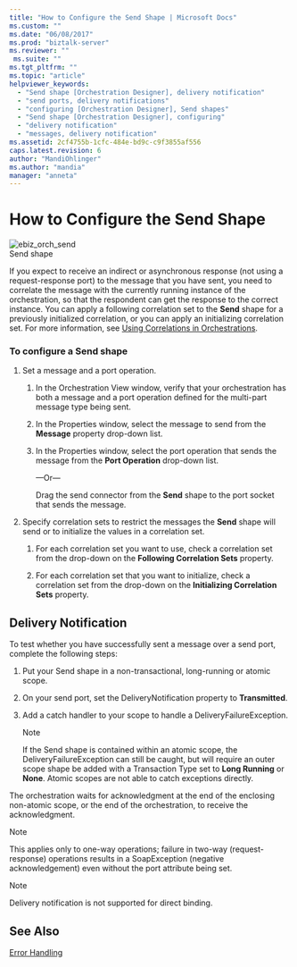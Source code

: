 ```yaml
---
title: "How to Configure the Send Shape | Microsoft Docs"
ms.custom: ""
ms.date: "06/08/2017"
ms.prod: "biztalk-server"
ms.reviewer: ""
 ms.suite: ""
ms.tgt_pltfrm: ""
ms.topic: "article"
helpviewer_keywords: 
  - "Send shape [Orchestration Designer], delivery notification"
  - "send ports, delivery notifications"
  - "configuring [Orchestration Designer], Send shapes"
  - "Send shape [Orchestration Designer], configuring"
  - "delivery notification"
  - "messages, delivery notification"
ms.assetid: 2cf4755b-1cfc-484e-bd9c-c9f3855af556
caps.latest.revision: 6
author: "MandiOhlinger"
ms.author: "mandia"
manager: "anneta"
---
```

# How to Configure the Send Shape
![](../core/media/ebiz-orch-send.gif "ebiz_orch_send")  
Send shape  
  
 If you expect to receive an indirect or asynchronous response (not using a request-response port) to the message that you have sent, you need to correlate the message with the currently running instance of the orchestration, so that the respondent can get the response to the correct instance. You can apply a following correlation set to the **Send** shape for a previously initialized correlation, or you can apply an initializing correlation set. For more information, see [Using Correlations in Orchestrations](../core/using-correlations-in-orchestrations.md).  
  
### To configure a Send shape  
  
1.  Set a message and a port operation.  
  
    1.  In the Orchestration View window, verify that your orchestration has both a message and a port operation defined for the multi-part message type being sent.  
  
    2.  In the Properties window, select the message to send from the **Message** property drop-down list.  
  
    3.  In the Properties window, select the port operation that sends the message from the **Port Operation** drop-down list.  
  
         —Or—  
  
         Drag the send connector from the **Send** shape to the port socket that sends the message.  
  
2.  Specify correlation sets to restrict the messages the **Send** shape will send or to initialize the values in a correlation set.  
  
    1.  For each correlation set you want to use, check a correlation set from the drop-down on the **Following Correlation Sets** property.  
  
    2.  For each correlation set that you want to initialize, check a correlation set from the drop-down on the **Initializing Correlation Sets** property.  
  
## Delivery Notification  
 To test whether you have successfully sent a message over a send port, complete the following steps:  
  
1.  Put your Send shape in a non-transactional, long-running or atomic scope.  
  
2.  On your send port, set the DeliveryNotification property to **Transmitted**.  
  
3.  Add a catch handler to your scope to handle a DeliveryFailureException.  
  
    > [!NOTE]
    >  If the Send shape is contained within an atomic scope, the DeliveryFailureException can still be caught, but will require an outer scope shape be added with a Transaction Type set to **Long Running** or **None**. Atomic scopes are not able to catch exceptions directly.  
  
 The orchestration waits for acknowledgment at the end of the enclosing non-atomic scope, or the end of the orchestration, to receive the acknowledgment.  
  
> [!NOTE]
>  This applies only to one-way operations; failure in two-way (request-response) operations results in a SoapException (negative acknowledgement) even without the port attribute being set.  
  
> [!NOTE]
>  Delivery notification is not supported for direct binding.  
  
## See Also  
 [Error Handling](../core/error-handling.md)